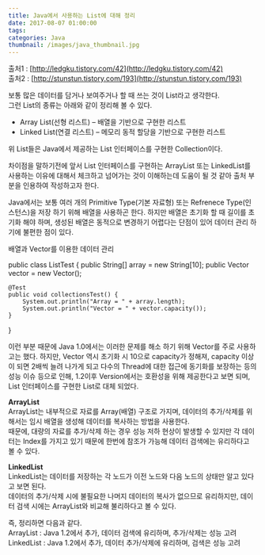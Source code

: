 ```yaml
---
title: Java에서 사용하는 List에 대해 정리
date: 2017-08-07 01:00:00
tags:
categories: Java
thumbnail: /images/java_thumbnail.jpg
---
```

출처1 : [http://ledgku.tistory.com/42](http://ledgku.tistory.com/42)<br/>
출처2 : [http://stunstun.tistory.com/193](http://stunstun.tistory.com/193)

보통 많은 데이터를 담거나 보여주거나 할 때 쓰는 것이 List라고 생각한다.<br/>
그런 List의 종류는 아래와 같이 정리해 볼 수 있다.

- Array List(선형 리스트) – 배열을 기반으로 구현한 리스트
- Linked List(연결 리스트) – 메모리 동적 할당을 기반으로 구현한 리스트

위 List들은 Java에서 제공하는 List 인터페이스를 구현한 Collection이다.<br/>

차이점을 말하기전에 앞서 List 인터페이스를 구현하는 ArrayList 또는 LinkedList를 사용하는 이유에 대해서 체크하고 넘어가는 것이 이해하는데 도움이 될 것 같아 출처 부분을 인용하여 작성하고자 한다.

Java에서는 보통 여러 개의 Primitive Type(기본 자료형) 또는 Refrenece Type(인스턴스)을 저장 하기 위해 배열을 사용하곤 한다. 하지만 배열은 초기화 할 때 길이를 초기화 해야 하며, 생성된 배열은 동적으로 변경하기 어렵다는 단점이 있어 데이터 관리 하기에 불편한 점이 있다.

배열과 Vector를 이용한 데이터 관리<br/>

public class ListTest {
	public String[] array = new String[10];
	public Vector<String> vector = new Vector<String>();

	@Test
	public void collectionsTest() {
		System.out.println("Array = " + array.length);
		System.out.println("Vector = " + vector.capacity());
	}
}


이런 부분 때문에 Java 1.0에서는 이러한 문제를 해소 하기 위해 Vector를 주로 사용하고는 했다. 하지만, Vector 역시 초기화 시 10으로 capacity가 정해져, capacity 이상이 되면 2배씩 늘려 나가게 되고 다수의 Thread에 대한 접근에 동기화를 보장하는 등의 성능 이슈 등으로 인해, 1.2이후 Version에서는 호환성을 위해 제공한다고 보면 되며, List 인터페이스를 구현한 List로 대체 되었다.

**ArrayList**<br/>
ArrayList는 내부적으로 자료를 Array(배열) 구조로 가지며, 데이터의 추가/삭제를 위해서는 임시 배열을 생성해 데이터를 복사하는 방법을 사용한다.<br/>
때문에, 대량의 자료를 추가/삭제 하는 경우 성능 저하 현상이 발생할 수 있지만 각 데이터는 Index를 가지고 있기 때문에 한번에 참조가 가능해 데이터 검색에는 유리하다고 볼 수 있다.

**LinkedList**<br/>
LinkedList는 데이터를 저장하는 각 노드가 이전 노드와 다음 노드의 상태만 알고 있다고 보면 된다.<br/>
데이터의 추가/삭제 시에 불필요한 나머지 데이터의 복사가 없으므로 유리하지만, 데이터 검색 시에는 ArrayList와 비교해 불리하다고 볼 수 있다.

즉, 정리하면 다음과 같다.<br/>
ArrayList : Java 1.2에서 추가, 데이터 검색에 유리하며, 추가/삭제는 성능 고려<br/>
LinkedList : Java 1.2에서 추가, 데이터 추가/삭제에 유리하며, 검색은 성능 고려
